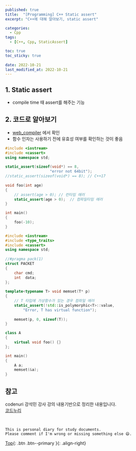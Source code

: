 ```yaml
---
published: true
title:  "[Programming] C++ Static assert"
excerpt: "C++에 대해 알아보기, static assert"

categories:
  - Cpp
tags:
  - [C++, Cpp, StaticAssert]

toc: true
toc_sticky: true
 
date: 2022-10-21
last_modified_at: 2022-10-21
---
```


## 1. Static assert
- compile time 때 assert를 해주는 기능

## 2. 코드로 알아보기
- [web_compiler](https://godbolt.org/) 에서 확인
- 함수 인자는 사용하기 전에 유효성 여부를 확인하는 것이 좋음

```cpp
#include <iostream> 
#include <cassert>  
using namespace std; 
  
static_assert(sizeof(void*) == 8, 
                    "error not 64bit"); 
//static_assert(sizeof(void*) == 8); // C++17 
  
void foo(int age) 
{ 
    // assert(age > 0); // 런타임 에러
    static_assert(age > 0);  // 컴파일타임 에러
} 

int main() 
{ 
    foo(-10); 
}
```

```cpp
#include <iostream> 
#include <type_traits> 
#include <cassert>  
using namespace std; 
  
//#pragma pack(1) 
struct PACKET 
{ 
    char cmd; 
    int  data; 
}; 
  
template<typename T> void memset(T* p) 
{ 
    // T 타입에 가상함수가 있는 경우 컴파일 에러
    static_assert(!std::is_polymorphic<T>::value, 
        "Error, T has virtual function"); 
  
    memset(p, 0, sizeof(T)); 
}

class A  
{ 
    virtual void foo() {} 
};

int main() 
{ 
    A a; 
    memset(&a); 
}
```

## 참고
codenuri 강석민 강사 강의 내용기반으로 정리한 내용입니다.  
[코드누리](https://github.com/codenuri)

<br>

    This is personal diary for study documents.
    Please comment if I'm wrong or missing something else 😄. 

[Top](#){: .btn .btn--primary }{: .align-right}